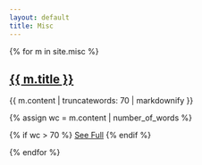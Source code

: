 ```yaml
---
layout: default
title: Misc
---
```

{% for m in site.misc %}

## <a href="{{ m.url }}">{{ m.title }}</a>

{{ m.content | truncatewords: 70 | markdownify }}

{% assign wc = m.content | number_of_words %}

{% if wc > 70 %}
<a href="{{ m.url }}">See Full</a>
{% endif %}

{% endfor %}
